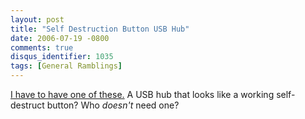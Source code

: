 ```yaml
---
layout: post
title: "Self Destruction Button USB Hub"
date: 2006-07-19 -0800
comments: true
disqus_identifier: 1035
tags: [General Ramblings]
---
```

[I have to have one of
these.](http://www.geekstuff4u.com/product_info.php?manufacturers_id=&products_id=404)
A USB hub that looks like a working self-destruct button? Who *doesn't*
need one?
